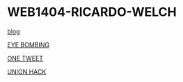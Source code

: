 # WEB1404-RICARDO-WELCH

[blog](http://fourthfloor.raveweb.net/rwelch/)

[EYE BOMBING](https://github.com/TresFriends/EyeBombing)



[ONE TWEET](https://github.com/Dirtyart1/one-tweet-research)



[UNION HACK](https://github.com/Mhossain360/FLAG-3/blob/master/Presentation.md)
